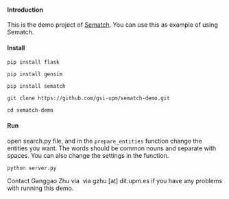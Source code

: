 #### Introduction

This is the demo project of [Sematch](https://github.com/gsi-upm/sematch). You can use this as example of using Sematch. 

#### Install

```
pip install flask

pip install gensim

pip install sematch

git clone https://github.com/gsi-upm/sematch-demo.git

cd sematch-demo

```



#### Run

open search.py file, and in the `prepare_entities` function change the entities you want. The words should be common nouns and separate with spaces. You can also change the settings in the function. 

```
python server.py
```



Contact Ganggao Zhu via  via gzhu [at] dit.upm.es if you have any problems with running this demo.
